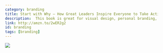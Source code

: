 ```yaml
---
category: branding
title: Start with Why — How Great Leaders Inspire Everyone to Take Action
description:  This book is great for visual design, personal branding, and business card design.
link: http://amzn.to/2wER2g2
id: branding
tags: [branding]
---
```

<a target="_blank"  href="https://www.amazon.com/gp/product/1591846447/ref=as_li_tl?ie=UTF8&camp=1789&creative=9325&creativeASIN=1591846447&linkCode=as2&tag=compassofdesi-20&linkId=375bdc7287675ed3bd2357270ecc7375"><img border="0" src="//ws-na.amazon-adsystem.com/widgets/q?_encoding=UTF8&MarketPlace=US&ASIN=1591846447&ServiceVersion=20070822&ID=AsinImage&WS=1&Format=_SL250_&tag=compassofdesi-20" ></a><img src="//ir-na.amazon-adsystem.com/e/ir?t=compassofdesi-20&l=am2&o=1&a=1591846447" width="1" height="1" border="0" alt="" style="border:none !important; margin:0px !important;" />
